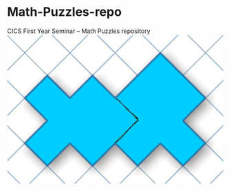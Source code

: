# Math-Puzzles-repo
CICS First Year Seminar – Math Puzzles repository  
![Image of Crazy Cut Solution](images/crazy-cut-puzzle.jpg)